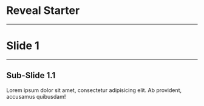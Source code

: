 # Reveal Starter

---

# Slide 1

----

## Sub-Slide 1.1

Lorem ipsum dolor sit amet, consectetur adipisicing elit. Ab provident, accusamus quibusdam!
